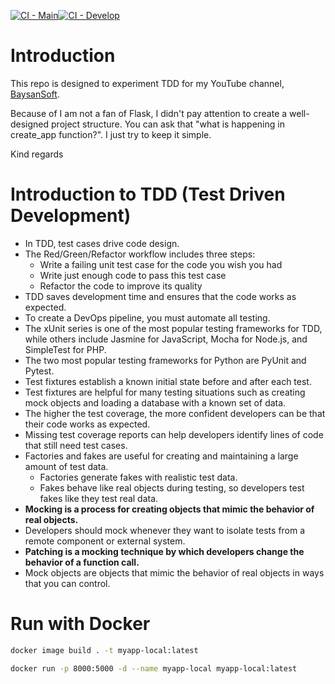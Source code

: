 [![CI - Main](https://github.com/mebaysan/IntroductionToTDD/actions/workflows/ci.yaml/badge.svg)](https://github.com/mebaysan/IntroductionToTDD/actions/workflows/ci.yaml)[![CI - Develop](https://github.com/mebaysan/IntroductionToTDD/actions/workflows/ci-dev.yaml/badge.svg)](https://github.com/mebaysan/IntroductionToTDD/actions/workflows/ci-dev.yaml)

# Introduction

This repo is designed to experiment TDD for my YouTube channel, [BaysanSoft](https://www.youtube.com/c/BaysanSoft).

Because of I am not a fan of Flask, I didn't pay attention to create a well-designed project structure. You can ask that "what is happening in create_app function?". I just try to keep it simple.

Kind regards


# Introduction to TDD (Test Driven Development)

- In TDD, test cases drive code design.
- The Red/Green/Refactor workflow includes three steps:
  - Write a failing unit test case for the code you wish you had
  - Write just enough code to pass this test case
  - Refactor the code to improve its quality
- TDD saves development time and ensures that the code works as expected.
- To create a DevOps pipeline, you must automate all testing.
- The xUnit series is one of the most popular testing frameworks for TDD, while others include Jasmine for JavaScript, Mocha for Node.js, and SimpleTest for PHP.
- The two most popular testing frameworks for Python are PyUnit and Pytest.
- Test fixtures establish a known initial state before and after each test.
- Test fixtures are helpful for many testing situations such as creating mock objects and loading a database with a known set of data.
- The higher the test coverage, the more confident developers can be that their code works as expected.
- Missing test coverage reports can help developers identify lines of code that still need test cases.
- Factories and fakes are useful for creating and maintaining a large amount of test data.
  - Factories generate fakes with realistic test data.
  - Fakes behave like real objects during testing, so developers test fakes like they test real data.
- **Mocking is a process for creating objects that mimic the behavior of real objects.**
- Developers should mock whenever they want to isolate tests from a remote component or external system.
- **Patching is a mocking technique by which developers change the behavior of a function call.**
- Mock objects are objects that mimic the behavior of real objects in ways that you can control.

# Run with Docker

```bash
docker image build . -t myapp-local:latest

docker run -p 8000:5000 -d --name myapp-local myapp-local:latest
```
